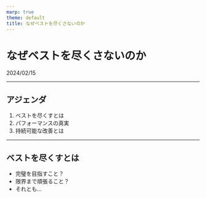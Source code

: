 ```yaml
---
marp: true
theme: default
title: なぜベストを尽くさないのか
---
```


# なぜベストを尽くさないのか

2024/02/15

---

## アジェンダ

1. ベストを尽くすとは
2. パフォーマンスの真実
3. 持続可能な改善とは

---

## ベストを尽くすとは

- 完璧を目指すこと？
- 限界まで頑張ること？
- それとも...